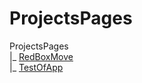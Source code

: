 # ProjectsPages

ProjectsPages<br>
|_ [RedBoxMove](https://p867-case.github.io/red_box_move)<br>
|_ [TestOfApp](https://p867-case.github.io/TestOfApp)
